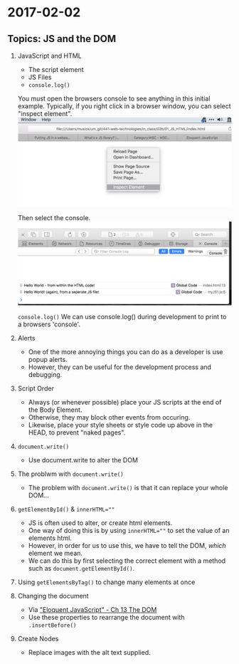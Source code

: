 # 2017-02-02

## Topics: JS and the DOM

1. JavaScript and HTML
    - The script element
    - JS Files
    - `console.log()`

    You must open the browsers console to see anything in this initial example.
    Typically, if you right click in a browser window, you can select "inspect element".
    ![inspect element example](imgs/inspectElement.png)

    Then select the console.
    ![example of picking the console](imgs/selectConsole.png)

    `console.log()` We can use console.log() during development to print to a browsers 'console'.

2. Alerts
    - One of the more annoying things you can do as a developer is use popup alerts.
    - However, they can be useful for the development process and debugging.

3. Script Order
    - Always (or whenever possible) place your JS scripts at the end of the Body Element.
    - Otherwise, they may block other events from occuring.
    - Likewise, place your style sheets or style code up above in the HEAD, to prevent "naked pages".

4. `document.write()`
    - Use document.write to alter the DOM

5. The problwm with `document.write()`
    - The problem with `document.write()` is that it can replace your whole DOM...

6. `getElementById()` & `innerHTML=""`
    - JS is often used to alter, or create html elements.
    - One way of doing this is by using `innerHTML=""` to set the value of an elements html.
    - However, in order for us to use this, we have to tell the DOM, _which_ element we mean.
    - We can do this by first selecting the correct element with a method such as `document.getElementById()`.

7. Using `getElementsByTag()` to change many elements at once

8. Changing the document
    - Via ["Eloquent JavaScript" - Ch 13 The DOM](http://eloquentjavascript.net/13_dom.html#h_npiFAJENvT)
    - Use these properties to rearrange the document with `.insertBefore()`

9. Create Nodes
    - Replace images with the alt text supplied.
